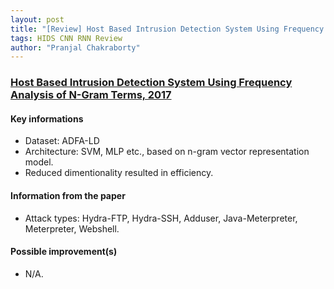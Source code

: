 ```yaml
---
layout: post
title: "[Review] Host Based Intrusion Detection System Using Frequency Analysis of N-Gram Terms"
tags: HIDS CNN RNN Review
author: "Pranjal Chakraborty"
---
```


### [Host Based Intrusion Detection System Using Frequency Analysis of N-Gram Terms, 2017](https://ieeexplore.ieee.org/document/8228190)

#### Key informations
* Dataset: ADFA-LD
* Architecture: SVM, MLP etc., based on n-gram vector representation model.
* Reduced dimentionality resulted in efficiency.

#### Information from the paper
* Attack types: Hydra-FTP, Hydra-SSH, Adduser, Java-Meterpreter, Meterpreter, Webshell.

#### Possible improvement(s)
* N/A.
